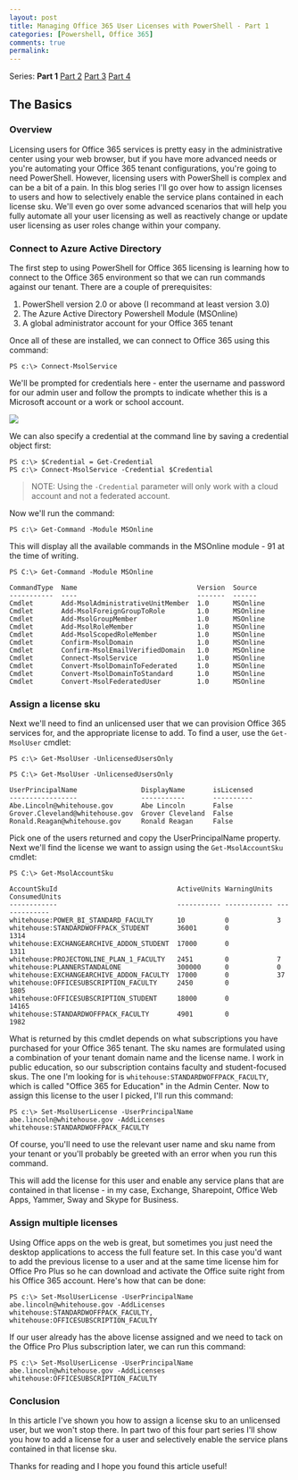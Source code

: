```yaml
---
layout: post
title: Managing Office 365 User Licenses with PowerShell - Part 1
categories: [Powershell, Office 365]
comments: true
permalink: 
---
```


[Part1]: /Office-365-Licensing_1/
[Part2]: /Office-365-Licensing_2/
[Part3]: /Office-365-Licensing_3/
[Part4]: /Office-365-Licensing_4/
[Login]: /assets/media/ConnectMsolServiceCredPrompt.png

Series: **Part 1** [Part 2][Part2] [Part 3][Part3] [Part 4][Part4]

## The Basics

### Overview
Licensing users for Office 365 services is pretty easy in the administrative center using your web browser, but if you have more advanced needs or you're automating your Office 365 tenant configurations, you're going to need PowerShell. However, licensing users with PowerShell is complex and can be a bit of a pain. In this blog series I'll go over how to assign licenses to users and how to selectively enable the service plans contained in each license sku. We'll even go over some advanced scenarios that will help you fully automate all your user licensing as well as reactively change or update user licensing as user roles change within your company.

### Connect to Azure Active Directory
The first step to using PowerShell for Office 365 licensing is learning how to connect to the Office 365 environment so that we can run commands against our tenant. There are a couple of prerequisites:

1. PowerShell version 2.0 or above (I recommand at least version 3.0)
2. The Azure Active Directory Powershell Module (MSOnline)
3. A global administrator account for your Office 365 tenant

Once all of these are installed, we can connect to Office 365 using this command:

``` console
PS c:\> Connect-MsolService
```

We'll be prompted for credentials here - enter the username and password for our admin user and follow the prompts to indicate whether this is a Microsoft account or a work or school account.

![][Login]

We can also specify a credential at the command line by saving a credential object first:

``` console
PS c:\> $Credential = Get-Credential
PS c:\> Connect-MsolService -Credential $Credential
```

> NOTE: Using the `-Credential` parameter will only work with a cloud account and not a federated account.

Now we'll run the command:

``` console
PS c:\> Get-Command -Module MSOnline
```

This will display all the available commands in the MSOnline module - 91 at the time of writing.

``` console
PS C:\> Get-Command -Module MSOnline

CommandType  Name                              Version  Source
-----------  ----                              -------  ------
Cmdlet       Add-MsolAdministrativeUnitMember  1.0      MSOnline
Cmdlet       Add-MsolForeignGroupToRole        1.0      MSOnline
Cmdlet       Add-MsolGroupMember               1.0      MSOnline
Cmdlet       Add-MsolRoleMember                1.0      MSOnline
Cmdlet       Add-MsolScopedRoleMember          1.0      MSOnline
Cmdlet       Confirm-MsolDomain                1.0      MSOnline
Cmdlet       Confirm-MsolEmailVerifiedDomain   1.0      MSOnline
Cmdlet       Connect-MsolService               1.0      MSOnline
Cmdlet       Convert-MsolDomainToFederated     1.0      MSOnline
Cmdlet       Convert-MsolDomainToStandard      1.0      MSOnline
Cmdlet       Convert-MsolFederatedUser         1.0      MSOnline
```

### Assign a license sku
Next we'll need to find an unlicensed user that we can provision Office 365 services for, and the appropriate license to add. To find a user, use the `Get-MsolUser` cmdlet:

``` console
PS c:\> Get-MsolUser -UnlicensedUsersOnly
```

``` console
PS C:\> Get-MsolUser -UnlicensedUsersOnly

UserPrincipalName                DisplayName       isLicensed
-----------------                -----------       ----------
Abe.Lincoln@whitehouse.gov       Abe Lincoln       False
Grover.Cleveland@whitehouse.gov  Grover Cleveland  False
Ronald.Reagan@whitehouse.gov     Ronald Reagan     False
```

Pick one of the users returned and copy the UserPrincipalName property. Next we'll find the license we want to assign using the `Get-MsolAccountSku` cmdlet:

``` console
PS C:\> Get-MsolAccountSku

AccountSkuId                              ActiveUnits WarningUnits ConsumedUnits
------------                              ----------- ------------ -------------
whitehouse:POWER_BI_STANDARD_FACULTY      10          0            3
whitehouse:STANDARDWOFFPACK_STUDENT       36001       0            1314
whitehouse:EXCHANGEARCHIVE_ADDON_STUDENT  17000       0            1311
whitehouse:PROJECTONLINE_PLAN_1_FACULTY   2451        0            7
whitehouse:PLANNERSTANDALONE              300000      0            0
whitehouse:EXCHANGEARCHIVE_ADDON_FACULTY  17000       0            37
whitehouse:OFFICESUBSCRIPTION_FACULTY     2450        0            1805
whitehouse:OFFICESUBSCRIPTION_STUDENT     18000       0            14165
whitehouse:STANDARDWOFFPACK_FACULTY       4901        0            1982
```

What is returned by this cmdlet depends on what subscriptions you have purchased for your Office 365 tenant. The sku names are formulated using a combination of your tenant domain name and the license name. I work in public education, so our subscription contains faculty and student-focused skus. The one I'm looking for is `whitehouse:STANDARDWOFFPACK_FACULTY`, which is called "Office 365 for Education" in the Admin Center. Now to assign this license to the user I picked, I'll run this command:

``` console
PS c:\> Set-MsolUserLicense -UserPrincipalName abe.lincoln@whitehouse.gov -AddLicenses whitehouse:STANDARDWOFFPACK_FACULTY
```

Of course, you'll need to use the relevant user name and sku name from your tenant or you'll probably be greeted with an error when you run this command.

This will add the license for this user and enable any service plans that are contained in that license - in my case, Exchange, Sharepoint, Office Web Apps, Yammer, Sway and Skype for Business.

### Assign multiple licenses

Using Office apps on the web is great, but sometimes you just need the desktop applications to access the full feature set. In this case you'd want to add the previous license to a user and at the same time license him for Office Pro Plus so he can download and activate the Office suite right from his Office 365 account. Here's how that can be done:

``` console
PS c:\> Set-MsolUserLicense -UserPrincipalName abe.lincoln@whitehouse.gov -AddLicenses whitehouse:STANDARDWOFFPACK_FACULTY, whitehouse:OFFICESUBSCRIPTION_FACULTY
```

If our user already has the above license assigned and we need to tack on the Office Pro Plus subscription later, we can run this command:

``` console
PS c:\> Set-MsolUserLicense -UserPrincipalName abe.lincoln@whitehouse.gov -AddLicenses whitehouse:OFFICESUBSCRIPTION_FACULTY
```

### Conclusion
In this article I've shown you how to assign a license sku to an unlicensed user, but we won't stop there. In part two of this four part series I'll show you how to add a license for a user and selectively enable the service plans contained in that license sku.

Thanks for reading and I hope you found this article useful!
